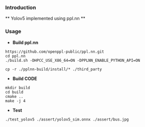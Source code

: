 ### Introduction  
** Yolov5 implemented using ppl.nn **

### Usage
- **Build ppl.nn**
```
https://github.com/openppl-public/ppl.nn.git
cd ppl.nn
./build.sh -DHPCC_USE_X86_64=ON -DPPLNN_ENABLE_PYTHON_API=ON

cp -r ./pplnn-build/install/* ./third_party
```
- **Build CODE**
```
mkdir build
cd build
cmake ..
make -j 4
```

- **Test**
```
./test_yolov5 ./assert/yolov5_sim.onnx ./assert/bus.jpg
```
